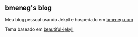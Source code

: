## bmeneg's blog

Meu blog pessoal usando Jekyll e hospedado em [bmeneg.com](http://bmeneg.com)

Tema baseado em [beautiful-jekyll](http://deanattali.com/beautiful-jekyll)
